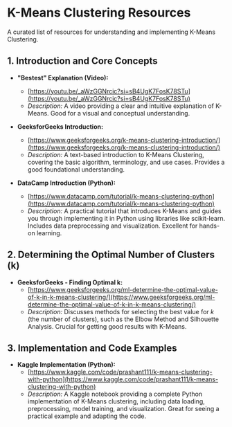 # K-Means Clustering Resources

A curated list of resources for understanding and implementing K-Means Clustering.

## 1. Introduction and Core Concepts

*   **"Bestest" Explanation (Video):**
    *   [https://youtu.be/_aWzGGNrcic?si=sB4UgK7FosK78STu](https://youtu.be/_aWzGGNrcic?si=sB4UgK7FosK78STu)
    *   *Description:*  A video providing a clear and intuitive explanation of K-Means.  Good for a visual and conceptual understanding.

*   **GeeksforGeeks Introduction:**
    *   [https://www.geeksforgeeks.org/k-means-clustering-introduction/](https://www.geeksforgeeks.org/k-means-clustering-introduction/)
    *   *Description:* A text-based introduction to K-Means Clustering, covering the basic algorithm, terminology, and use cases.  Provides a good foundational understanding.

*   **DataCamp Introduction (Python):**
    *   [https://www.datacamp.com/tutorial/k-means-clustering-python](https://www.datacamp.com/tutorial/k-means-clustering-python)
    *   *Description:*  A practical tutorial that introduces K-Means and guides you through implementing it in Python using libraries like scikit-learn.  Includes data preprocessing and visualization.  Excellent for hands-on learning.

## 2. Determining the Optimal Number of Clusters (k)

*   **GeeksforGeeks - Finding Optimal k:**
    *   [https://www.geeksforgeeks.org/ml-determine-the-optimal-value-of-k-in-k-means-clustering/](https://www.geeksforgeeks.org/ml-determine-the-optimal-value-of-k-in-k-means-clustering/)
    *   *Description:* Discusses methods for selecting the best value for *k* (the number of clusters), such as the Elbow Method and Silhouette Analysis.  Crucial for getting good results with K-Means.

## 3. Implementation and Code Examples

*   **Kaggle Implementation (Python):**
    *   [https://www.kaggle.com/code/prashant111/k-means-clustering-with-python](https://www.kaggle.com/code/prashant111/k-means-clustering-with-python)
    *   *Description:* A Kaggle notebook providing a complete Python implementation of K-Means clustering, including data loading, preprocessing, model training, and visualization.  Great for seeing a practical example and adapting the code.

